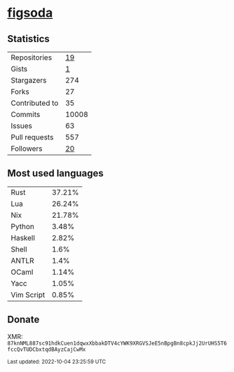 # [figsoda](https://github.com/figsoda)

## Statistics

<table>
  <tr>
    <td>Repositories</td>
    <td><a href="https://github.com/figsoda?tab=repositories">
      19
    </a></td>
  </tr>
  <tr>
    <td>Gists</td>
    <td><a href="https://gist.github.com/figsoda">
      1
    </a></td>
  </tr>
  <tr>
    <td>Stargazers</td>
    <td>274</td>
  </tr>
  <tr>
    <td>Forks</td>
    <td>27</td>
  </tr>
  <tr>
    <td>Contributed to</td>
    <td>35</td>
  </tr>
  <tr>
    <td>Commits</td>
    <td>10008</td>
  </tr>
  <tr>
    <td>Issues</td>
    <td>63</td>
  </tr>
  <tr>
    <td>Pull requests</td>
    <td>557</td>
  </tr>
  <tr>
    <td>Followers</td>
    <td><a href="https://github.com/figsoda?tab=followers">
      20
    </a></td>
  </tr>
</table>

## Most used languages

<table> <tr><td>Rust</td><td>37.21%</td></tr><tr><td>Lua</td><td>26.24%</td></tr><tr><td>Nix</td><td>21.78%</td></tr><tr><td>Python</td><td>3.48%</td></tr><tr><td>Haskell</td><td>2.82%</td></tr><tr><td>Shell</td><td>1.6%</td></tr><tr><td>ANTLR</td><td>1.4%</td></tr><tr><td>OCaml</td><td>1.14%</td></tr><tr><td>Yacc</td><td>1.05%</td></tr><tr><td>Vim Script</td><td>0.85%</td></tr></table>

## Donate

XMR: `87knNML887sc91hdkCuen1dqwxXbbakDTV4cYWK9XRGVSJeE5nBpgBn8cpkJj2UrUHS5T6fccQvTUDCbxtqdBAyzCajCwMx`

<sub>Last updated: 2022-10-04 23:25:59 UTC</sub>
